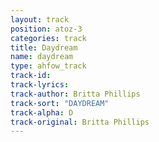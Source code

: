 ```yaml
---
layout: track
position: atoz-3
categories: track
title: Daydream
name: daydream
type: ahfow_track
track-id:
track-lyrics: 
track-author: Britta Phillips
track-sort: "DAYDREAM"
track-alpha: D
track-original: Britta Phillips
---
```

